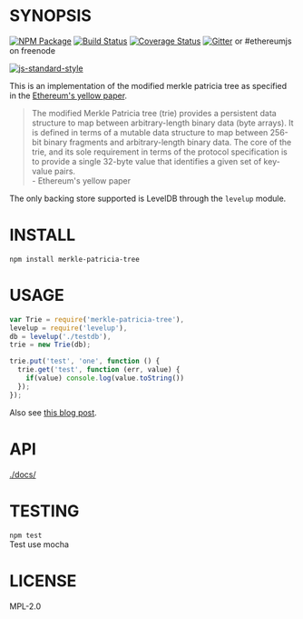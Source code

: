 # SYNOPSIS 
[![NPM Package](https://img.shields.io/npm/v/merkle-patricia-tree.svg?style=flat-square)](https://www.npmjs.org/package/merkle-patricia-tree)
[![Build Status](https://img.shields.io/travis/ethereumjs/merkle-patricia-tree.svg?branch=master&style=flat-square)](https://travis-ci.org/ethereumjs/merkle-patricia-tree)
[![Coverage Status](https://img.shields.io/coveralls/ethereumjs/merkle-patricia-tree.svg?style=flat-square)](https://coveralls.io/r/ethereumjs/merkle-patricia-tree)
[![Gitter](https://img.shields.io/gitter/room/ethereum/ethereumjs-lib.svg?style=flat-square)](https://gitter.im/ethereum/ethereumjs-lib) or #ethereumjs on freenode  

[![js-standard-style](https://cdn.rawgit.com/feross/standard/master/badge.svg)](https://github.com/feross/standard)  

This is an implementation of the modified merkle patricia tree as specified in the [Ethereum's yellow paper](http://gavwood.com/Paper.pdf).

> The modified Merkle Patricia tree (trie) provides a persistent data structure to map between arbitrary-length binary data (byte arrays). It is defined in terms of a mutable data structure to map between 256-bit binary fragments and arbitrary-length binary data. The core of the trie, and its sole requirement in terms of the protocol specification is to provide a single 32-byte value that identifies a given set of key-value pairs.   
  \- Ethereum's yellow paper  

The only backing store supported is LevelDB through the ```levelup``` module.

# INSTALL
 `npm install merkle-patricia-tree`

# USAGE
```javascript
var Trie = require('merkle-patricia-tree'),
levelup = require('levelup'),
db = levelup('./testdb'),
trie = new Trie(db); 

trie.put('test', 'one', function () {
  trie.get('test', function (err, value) {
    if(value) console.log(value.toString())
  });
});
```

Also see [this blog post](https://wanderer.github.io/ethereum/nodejs/code/2014/05/21/using-ethereums-tries-with-node/).

# API
[./docs/](./docs/index.md)

# TESTING
`npm test`  
Test use mocha

# LICENSE
MPL-2.0
